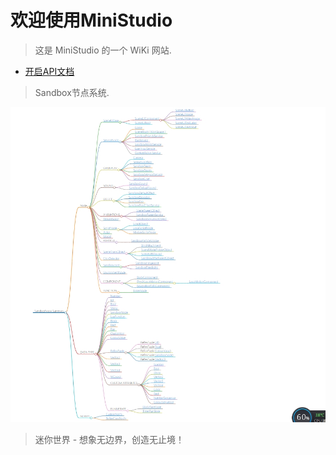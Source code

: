 # 欢迎使用MiniStudio

> 这是 MiniStudio 的一个 WiKi 网站.
* [开启API文档](/Api/Class/Script/LocalScriptNode.md)


> Sandbox节点系统.

<!-- <a href="Api/Class/SandboxSummary.html"><img src="Source/Images/summary.jpg" alt="node"></a> -->

<a href="Api/Class/SandboxSummary_git.html"><img src="Source/Images/summary.jpg" alt="node"></a>

> 迷你世界 - 想象无边界，创造无止境！

